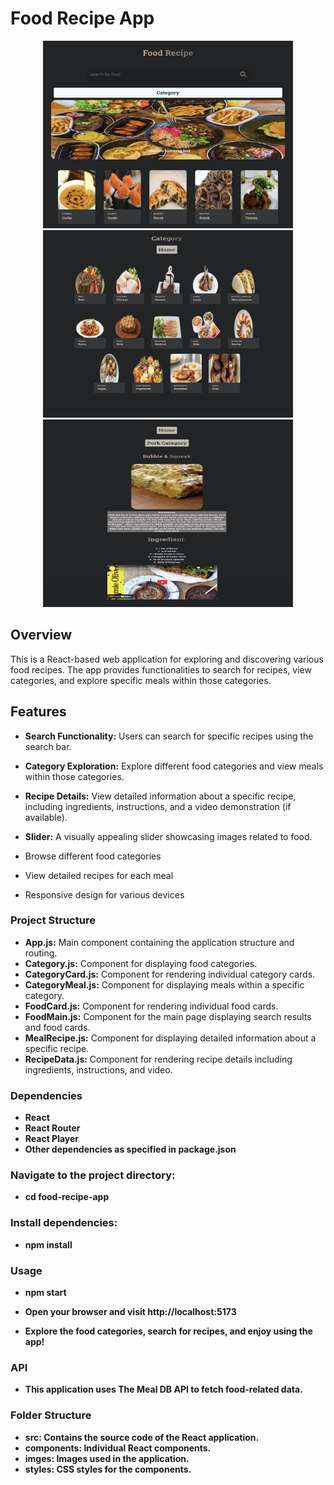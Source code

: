 

# Food Recipe App



<center>
<img src="./src/imges/pic.png" alt="Food-main" width="400" height="300"/>
<img src="./src/imges/pic1.png" alt="Food-main" width="400" height="300"/>
<img src="./src/imges/pic2.png" alt="Food-main" width="400" height="300"/>
</center>




## Overview

This is a React-based web application for exploring and discovering various food recipes. The app provides functionalities to search for recipes, view categories, and explore specific meals within those categories.

## Features

- **Search Functionality:** Users can search for specific recipes using the search bar.

- **Category Exploration:** Explore different food categories and view meals within those categories.

- **Recipe Details:** View detailed information about a specific recipe, including ingredients, instructions, and a video demonstration (if available).

- **Slider:** A visually appealing slider showcasing images related to food.

- Browse different food categories 
- View detailed recipes for each meal

- Responsive design for various devices

### Project Structure
- **App.js:** Main component containing the application structure and routing.
- **Category.js:** Component for displaying food categories.
- **CategoryCard.js:** Component for rendering individual category cards.
- **CategoryMeal.js:** Component for displaying meals within a specific category.
- **FoodCard.js:** Component for rendering individual food cards.
- **FoodMain.js:** Component for the main page displaying search results and food cards.
- **MealRecipe.js:** Component for displaying detailed information about a specific recipe.
- **RecipeData.js:** Component for rendering recipe details including ingredients, instructions, and video.

### Dependencies
- **React**
- **React Router**
- **React Player**
- **Other dependencies as specified in package.json**

### Navigate to the project directory:

- **cd food-recipe-app**


### Install dependencies:

- **npm install**

### Usage

- **npm start**
- **Open your browser and visit http://localhost:5173**

- **Explore the food categories, search for recipes, and enjoy using the app!**


### API
- **This application uses The Meal DB API to fetch food-related data.**

### Folder Structure
- **src: Contains the source code of the React application.**
- **components: Individual React components.**
- **imges: Images used in the application.**
- **styles: CSS styles for the components.**


